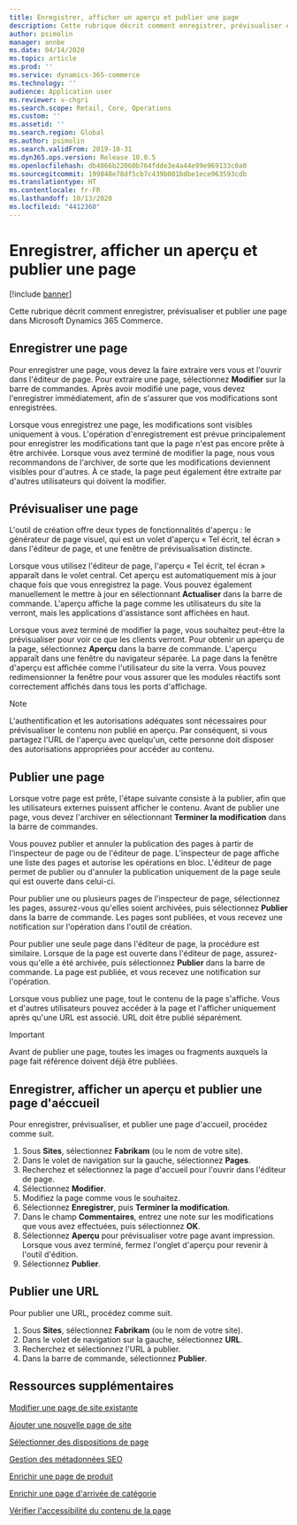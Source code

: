 ```yaml
---
title: Enregistrer, afficher un aperçu et publier une page
description: Cette rubrique décrit comment enregistrer, prévisualiser et publier une page dans Microsoft Dynamics 365 Commerce.
author: psimolin
manager: annbe
ms.date: 04/14/2020
ms.topic: article
ms.prod: ''
ms.service: dynamics-365-commerce
ms.technology: ''
audience: Application user
ms.reviewer: v-chgri
ms.search.scope: Retail, Core, Operations
ms.custom: ''
ms.assetid: ''
ms.search.region: Global
ms.author: psimolin
ms.search.validFrom: 2019-10-31
ms.dyn365.ops.version: Release 10.0.5
ms.openlocfilehash: db4866b22060b764fdde3e4a44e99e969133c0a0
ms.sourcegitcommit: 199848e78df5cb7c439b001bdbe1ece963593cdb
ms.translationtype: HT
ms.contentlocale: fr-FR
ms.lasthandoff: 10/13/2020
ms.locfileid: "4412360"
---
```

# <a name="save-preview-and-publish-a-page"></a>Enregistrer, afficher un aperçu et publier une page

[!include [banner](includes/banner.md)]

Cette rubrique décrit comment enregistrer, prévisualiser et publier une page dans Microsoft Dynamics 365 Commerce.

## <a name="save-a-page"></a>Enregistrer une page

Pour enregistrer une page, vous devez la faire extraire vers vous et l'ouvrir dans l'éditeur de page. Pour extraire une page, sélectionnez **Modifier** sur la barre de commandes. Après avoir modifié une page, vous devez l'enregistrer immédiatement, afin de s'assurer que vos modifications sont enregistrées.

Lorsque vous enregistrez une page, les modifications sont visibles uniquement à vous. L'opération d'enregistrement est prévue principalement pour enregistrer les modifications tant que la page n'est pas encore prête à être archivée. Lorsque vous avez terminé de modifier la page, nous vous recommandons de l'archiver, de sorte que les modifications deviennent visibles pour d'autres. À ce stade, la page peut également être extraite par d'autres utilisateurs qui doivent la modifier.

## <a name="preview-a-page"></a>Prévisualiser une page

L'outil de création offre deux types de fonctionnalités d'aperçu : le générateur de page visuel, qui est un volet d'aperçu « Tel écrit, tel écran » dans l'éditeur de page, et une fenêtre de prévisualisation distincte.

Lorsque vous utilisez l'éditeur de page, l'aperçu « Tel écrit, tel écran » apparaît dans le volet central. Cet aperçu est automatiquement mis à jour chaque fois que vous enregistrez la page. Vous pouvez également manuellement le mettre à jour en sélectionnant **Actualiser** dans la barre de commande. L'aperçu affiche la page comme les utilisateurs du site la verront, mais les applications d'assistance sont affichées en haut.

Lorsque vous avez terminé de modifier la page, vous souhaitez peut-être la prévisualiser pour voir ce que les clients verront. Pour obtenir un aperçu de la page, sélectionnez **Aperçu** dans la barre de commande. L'aperçu apparaît dans une fenêtre du navigateur séparée. La page dans la fenêtre d'aperçu est affichée comme l'utilisateur du site la verra. Vous pouvez redimensionner la fenêtre pour vous assurer que les modules réactifs sont correctement affichés dans tous les ports d'affichage.

> [!NOTE]
> L'authentification et les autorisations adéquates sont nécessaires pour prévisualiser le contenu non publié en aperçu. Par conséquent, si vous partagez l'URL de l'aperçu avec quelqu'un, cette personne doit disposer des autorisations appropriées pour accéder au contenu.

## <a name="publish-a-page"></a>Publier une page

Lorsque votre page est prête, l'étape suivante consiste à la publier, afin que les utilisateurs externes puissent afficher le contenu. Avant de publier une page, vous devez l'archiver en sélectionnant **Terminer la modification** dans la barre de commandes.

Vous pouvez publier et annuler la publication des pages à partir de l'inspecteur de page ou de l'éditeur de page. L'inspecteur de page affiche une liste des pages et autorise les opérations en bloc. L'éditeur de page permet de publier ou d'annuler la publication uniquement de la page seule qui est ouverte dans celui-ci.

Pour publier une ou plusieurs pages de l'inspecteur de page, sélectionnez les pages, assurez-vous qu'elles soient archivées, puis sélectionnez **Publier** dans la barre de commande. Les pages sont publiées, et vous recevez une notification sur l'opération dans l'outil de création.

Pour publier une seule page dans l'éditeur de page, la procédure est similaire. Lorsque de la page est ouverte dans l'éditeur de page, assurez-vous qu'elle a été archivée, puis sélectionnez **Publier** dans la barre de commande. La page est publiée, et vous recevez une notification sur l'opération.

Lorsque vous publiez une page, tout le contenu de la page s'affiche. Vous et d'autres utilisateurs pouvez accéder à la page et l'afficher uniquement après qu'une URL est associé. URL doit être publié séparément.

> [!IMPORTANT]
> Avant de publier une page, toutes les images ou fragments auxquels la page fait référence doivent déjà être publiées.

## <a name="save-preview-and-publish-a-home-page"></a>Enregistrer, afficher un aperçu et publier une page d'aéccueil

Pour enregistrer, prévisualiser, et publier une page d'accueil, procédez comme suit.

1. Sous **Sites**, sélectionnez **Fabrikam** (ou le nom de votre site).
1. Dans le volet de navigation sur la gauche, sélectionnez **Pages**.
1. Recherchez et sélectionnez la page d'accueil pour l'ouvrir dans l'éditeur de page.
1. Sélectionnez **Modifier**.
1. Modifiez la page comme vous le souhaitez.
1. Sélectionnez **Enregistrer**, puis **Terminer la modification**.
1. Dans le champ **Commentaires**, entrez une note sur les modifications que vous avez effectuées, puis sélectionnez **OK**.
1. Sélectionnez **Aperçu** pour prévisualiser votre page avant impression. Lorsque vous avez terminé, fermez l'onglet d'aperçu pour revenir à l'outil d'édition.
1. Sélectionnez **Publier**.

## <a name="publish-a-url"></a>Publier une URL

Pour publier une URL, procédez comme suit.

1. Sous **Sites**, sélectionnez **Fabrikam** (ou le nom de votre site).
1. Dans le volet de navigation sur la gauche, sélectionnez **URL**.
1. Recherchez et sélectionnez l'URL à publier.
1. Dans la barre de commande, sélectionnez **Publier**.

## <a name="additional-resources"></a>Ressources supplémentaires

[Modifier une page de site existante](modify-existing-page.md)

[Ajouter une nouvelle page de site](add-new-page.md)

[Sélectionner des dispositions de page](select-page-layouts.md)

[Gestion des métadonnées SEO](manage-seo-metadata.md)

[Enrichir une page de produit](enrich-product-page.md)

[Enrichir une page d'arrivée de catégorie](enrich-category-page.md)

[Vérifier l'accessibilité du contenu de la page](verify-accessibility.md)
